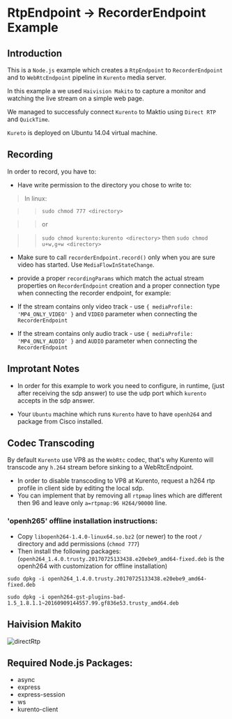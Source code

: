 # RtpEndpoint -> RecorderEndpoint Example

## Introduction

This is a `Node.js` example which creates a `RtpEndpoint` to `RecorderEndpoint` and to `WebRtcEndpoint` pipeline in `Kurento` media server. 

In this example a we used `Haivision Makito` to capture a monitor and watching the live stream on a simple web page.

We managed to successfuly connect `Kurento` to Maktio using `Direct RTP` and `QuickTime`.

`Kureto` is deployed on Ubuntu 14.04 virtual machine.

## Recording

In order to record, you have to:

* Have write permission to the directory you chose to write to:

> In linux:

>> `sudo chmod 777 <directory>` 

>> or

>> `sudo chmod kurento:kurento <directory>` then `sudo chmod u+w,g+w <directory>`

* Make sure to call `recorderEndpoint.record()` only when you are sure video has started. Use `MediaFlowInStateChange`.
 
* provide a proper `recordingParams` which match the actual stream properties on `RecorderEndpoint` creation and a proper connection type when connecting the recorder endpoint, for example:
 
 * If the stream contains only video track - use `{ mediaProfile: 'MP4_ONLY_VIDEO' }` and `VIDEO` parameter when connecting the `RecorderEndpoint`

 * If the stream contains only audio track - use `{ mediaProfile: 'MP4_ONLY_AUDIO' }` and `AUDIO` parameter when connecting the `RecorderEndpoint`

## Improtant Notes
 
* In order for this example to work you need to configure, in runtime, (just after receiving the sdp answer) to use the udp port which `kurento` accepts in the sdp answer.

* Your `Ubuntu` machine which runs `Kurento` have to have `openh264` and package from Cisco installed.

## Codec Transcoding

By default `Kurento` use VP8 as the `WebRtc` codec, that's why Kurento will transcode any `h.264` stream before sinking to a WebRtcEndpoint.

* In order to disable transcoding to VP8 at Kurento, request a h264 rtp profile in client side by editing the local sdp.
* You can implement that by removing all `rtpmap` lines which are different then 96 and leave only `a=rtpmap:96 H264/90000` line.

### 'openh265' offline installation instructions:

 * Copy `libopenh264-1.4.0-linux64.so.bz2` (or newer) to the root `/` directory and add permissions (`chmod 777`)
 * Then install the following packages: (`openh264_1.4.0.trusty.20170725133438.e20ebe9_amd64-fixed.deb` is the openh264 with customization for offline installation)
 
```
sudo dpkg -i openh264_1.4.0.trusty.20170725133438.e20ebe9_amd64-fixed.deb

sudo dpkg -i openh264-gst-plugins-bad-1.5_1.8.1.1~20160909144557.99.gf836e53.trusty_amd64.deb
```

## Haivision Makito

![directRtp](/uploads/d5dca4a1d08e2fcc6ddac1150f18f34c/directRtp.png)

## Required Node.js Packages:

* async
* express
* express-session
* ws
* kurento-client